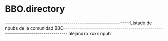# BBO.directory
--------------------------------------------------------------Listado de npubs de la comunidad BBO--------------------------------------------------------------------------------
alejandro xxxx npub


